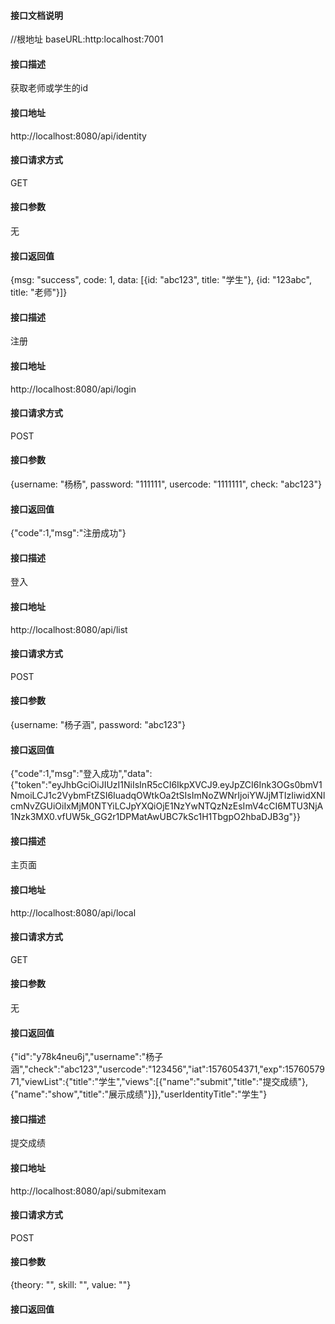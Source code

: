 #### 接口文档说明 
//根地址
baseURL:http:localhost:7001

#### 接口描述
获取老师或学生的id

#### 接口地址
http://localhost:8080/api/identity

#### 接口请求方式
GET

#### 接口参数

无

#### 接口返回值
{msg: "success", code: 1, data: [{id: "abc123", title: "学生"}, {id: "123abc", title: "老师"}]}







#### 接口描述
注册

#### 接口地址
http://localhost:8080/api/login

#### 接口请求方式
POST

#### 接口参数

{username: "杨杨", password: "111111", usercode: "1111111", check: "abc123"}

#### 接口返回值
{"code":1,"msg":"注册成功"}





#### 接口描述
登入

#### 接口地址
http://localhost:8080/api/list

#### 接口请求方式
POST

#### 接口参数
{username: "杨子涵", password: "abc123"}


#### 接口返回值
{"code":1,"msg":"登入成功","data":{"token":"eyJhbGciOiJIUzI1NiIsInR5cCI6IkpXVCJ9.eyJpZCI6Ink3OGs0bmV1NmoiLCJ1c2VybmFtZSI6IuadqOWtkOa2tSIsImNoZWNrIjoiYWJjMTIzIiwidXNlcmNvZGUiOiIxMjM0NTYiLCJpYXQiOjE1NzYwNTQzNzEsImV4cCI6MTU3NjA1Nzk3MX0.vfUW5k_GG2r1DPMatAwUBC7kSc1H1TbgpO2hbaDJB3g"}}






#### 接口描述
主页面

#### 接口地址
http://localhost:8080/api/local

#### 接口请求方式
GET

#### 接口参数
无


#### 接口返回值
{"id":"y78k4neu6j","username":"杨子涵","check":"abc123","usercode":"123456","iat":1576054371,"exp":1576057971,"viewList":{"title":"学生","views":[{"name":"submit","title":"提交成绩"},{"name":"show","title":"展示成绩"}]},"userIdentityTitle":"学生"}




#### 接口描述
提交成绩

#### 接口地址
http://localhost:8080/api/submitexam

#### 接口请求方式
POST

#### 接口参数
{theory: "", skill: "", value: ""}


#### 接口返回值